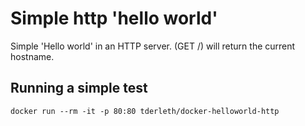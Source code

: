 # Simple http 'hello world'

Simple 'Hello world' in an HTTP server. (GET /) will return the current hostname.

## Running a simple test

`docker run --rm -it -p 80:80 tderleth/docker-helloworld-http`